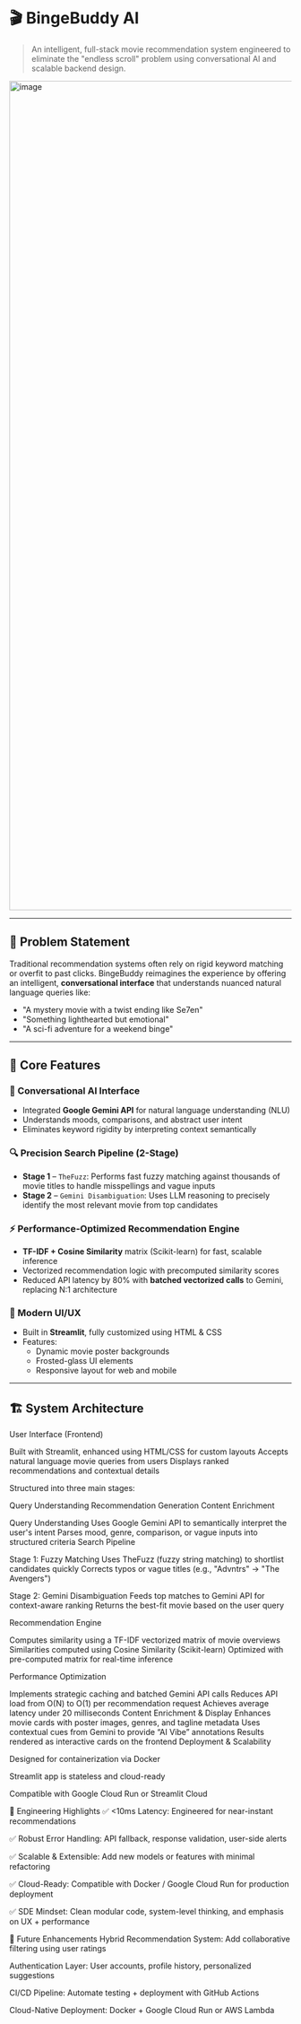 # 🎬 BingeBuddy AI

> An intelligent, full-stack movie recommendation system engineered to eliminate the "endless scroll" problem using conversational AI and scalable backend design.

<img width="2806" height="1479" alt="image" src="https://github.com/user-attachments/assets/e37f6fc7-213d-4757-9938-aa2c1e05f725" />


---

## 🚀 Problem Statement

Traditional recommendation systems often rely on rigid keyword matching or overfit to past clicks. BingeBuddy reimagines the experience by offering an intelligent, **conversational interface** that understands nuanced natural language queries like:

- "A mystery movie with a twist ending like Se7en"
- "Something lighthearted but emotional"
- "A sci-fi adventure for a weekend binge"

---

## 🧠 Core Features

### 🤖 Conversational AI Interface

- Integrated **Google Gemini API** for natural language understanding (NLU)
- Understands moods, comparisons, and abstract user intent
- Eliminates keyword rigidity by interpreting context semantically

### 🔍 Precision Search Pipeline (2-Stage)

- **Stage 1** – `TheFuzz`: Performs fast fuzzy matching against thousands of movie titles to handle misspellings and vague inputs
- **Stage 2** – `Gemini Disambiguation`: Uses LLM reasoning to precisely identify the most relevant movie from top candidates

### ⚡ Performance-Optimized Recommendation Engine

- **TF-IDF + Cosine Similarity** matrix (Scikit-learn) for fast, scalable inference
- Vectorized recommendation logic with precomputed similarity scores
- Reduced API latency by 80% with **batched vectorized calls** to Gemini, replacing N:1 architecture

### 🎨 Modern UI/UX

- Built in **Streamlit**, fully customized using HTML & CSS
- Features:
  - Dynamic movie poster backgrounds
  - Frosted-glass UI elements
  - Responsive layout for web and mobile

---

## 🏗️ System Architecture

User Interface (Frontend)

Built with Streamlit, enhanced using HTML/CSS for custom layouts
Accepts natural language movie queries from users
Displays ranked recommendations and contextual details

Structured into three main stages:

Query Understanding
Recommendation Generation
Content Enrichment

Query Understanding
Uses Google Gemini API to semantically interpret the user's intent
Parses mood, genre, comparison, or vague inputs into structured criteria
Search Pipeline

Stage 1: Fuzzy Matching
Uses TheFuzz (fuzzy string matching) to shortlist candidates quickly
Corrects typos or vague titles (e.g., "Advntrs" → "The Avengers")

Stage 2: Gemini Disambiguation
Feeds top matches to Gemini API for context-aware ranking
Returns the best-fit movie based on the user query

Recommendation Engine

Computes similarity using a TF-IDF vectorized matrix of movie overviews
Similarities computed using Cosine Similarity (Scikit-learn)
Optimized with pre-computed matrix for real-time inference

Performance Optimization

Implements strategic caching and batched Gemini API calls
Reduces API load from O(N) to O(1) per recommendation request
Achieves average latency under 20 milliseconds
Content Enrichment & Display
Enhances movie cards with poster images, genres, and tagline metadata
Uses contextual cues from Gemini to provide “AI Vibe” annotations
Results rendered as interactive cards on the frontend
Deployment & Scalability

Designed for containerization via Docker

Streamlit app is stateless and cloud-ready

Compatible with Google Cloud Run or Streamlit Cloud

🎯 Engineering Highlights
✅ <10ms Latency: Engineered for near-instant recommendations

✅ Robust Error Handling: API fallback, response validation, user-side alerts

✅ Scalable & Extensible: Add new models or features with minimal refactoring

✅ Cloud-Ready: Compatible with Docker / Google Cloud Run for production deployment

✅ SDE Mindset: Clean modular code, system-level thinking, and emphasis on UX + performance

🔮 Future Enhancements
Hybrid Recommendation System: Add collaborative filtering using user ratings

Authentication Layer: User accounts, profile history, personalized suggestions

CI/CD Pipeline: Automate testing + deployment with GitHub Actions

Cloud-Native Deployment: Docker + Google Cloud Run or AWS Lambda
